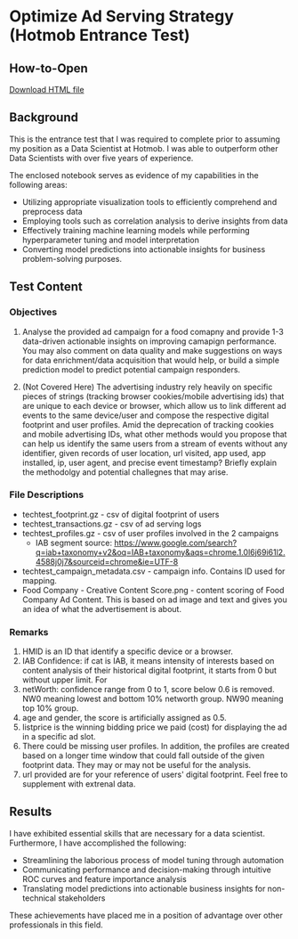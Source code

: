 # Optimize Ad Serving Strategy (Hotmob Entrance Test)

## How-to-Open

<a href="https://raw.githubusercontent.com/RyanStark223232/work-porfolio-hotmob/main/Entrance_Test/Analyst_Report.html" download>Download HTML file</a>

## Background

This is the entrance test that I was required to complete prior to assuming my position as a Data Scientist at Hotmob. I was able to outperform other Data Scientists with over five years of experience.

The enclosed notebook serves as evidence of my capabilities in the following areas:

* Utilizing appropriate visualization tools to efficiently comprehend and preprocess data
* Employing tools such as correlation analysis to derive insights from data
* Effectively training machine learning models while performing hyperparameter tuning and model interpretation
* Converting model predictions into actionable insights for business problem-solving purposes.

## Test Content

### Objectives

1. Analyse the provided ad campaign for a food comapny and provide 1-3 data-driven actionable insights on improving camapign performance. 
You may also comment on data quality and make suggestions on ways for data enrichment/data acquisition that would help, or build a simple prediction model to predict potential campaign responders.

2. (Not Covered Here) The advertising industry rely heavily on specific pieces of strings (tracking browser cookies/mobile advertising ids) that are unique to each device or browser, which allow us to link different ad events to the same device/user and compose the respective digital footprint and user profiles. Amid the deprecation of tracking cookies and mobile advertising IDs, what other methods would you propose that can help us identify the same users from a stream of events without any identifier, given records of user location, url visited, app used, app installed, ip, user agent, and precise event timestamp? Briefly explain the methodolgy and potential challegnes that may arise.

### File Descriptions
- techtest_footprint.gz - csv of digital footprint of users 
- techtest_transactions.gz - csv of ad serving logs
- techtest_profiles.gz - csv of user profiles involved in the 2 campaigns
    - IAB segment source: https://www.google.com/search?q=iab+taxonomy+v2&oq=IAB+taxonomy&aqs=chrome.1.0l6j69i61l2.4588j0j7&sourceid=chrome&ie=UTF-8
- techtest_campaign_metadata.csv - campaign info. Contains ID used for mapping.
- Food Company - Creative Content Score.png - content scoring of Food Company Ad Content. This is based on ad image and text and gives you an idea of what the advertisement is about.

### Remarks
1. HMID is an ID that identify a specific device or a browser.
2. IAB Confidence: if cat is IAB, it means intensity of interests based on content analysis of their historical digital footprint, it starts from 0 but without upper limit. For 
3. netWorth: confidence range from 0 to 1, score below 0.6 is removed. NW0 meaning lowest and bottom 10% networth group. NW90 meaning top 10% group.
4. age and gender, the score is artificially assigned as 0.5.
5. listprice is the winning bidding price we paid (cost) for displaying the ad in a specific ad slot.
6. There could be missing user profiles. In addition, the profiles are created based on a longer time window that could fall outside of the given footprint data. They may or may not be useful for the analysis.
7. url provided are for your reference of users' digital footprint. Feel free to supplement with extrenal data.

## Results

I have exhibited essential skills that are necessary for a data scientist. Furthermore, I have accomplished the following:

* Streamlining the laborious process of model tuning through automation
* Communicating performance and decision-making through intuitive ROC curves and feature importance analysis
* Translating model predictions into actionable business insights for non-technical stakeholders

These achievements have placed me in a position of advantage over other professionals in this field.